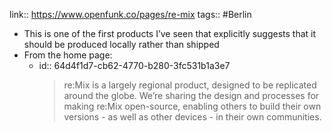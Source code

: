 link:: https://www.openfunk.co/pages/re-mix
tags:: #Berlin

- This is one of the first products I’ve seen that explicitly suggests that it should be produced locally rather than shipped
- From the home page:
	- id:: 64d4f1d7-cb62-4770-b280-3fc531b1a3e7
	  > re:Mix is a largely regional product, designed to be replicated around the globe. We’re sharing the design and processes for making re:Mix open-source, enabling others to build their own versions - as well as other devices - in their own communities.